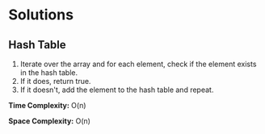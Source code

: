# Solutions

## Hash Table

1. Iterate over the array and for each element, check if the element exists in the hash table.
2. If it does, return true.
3. If it doesn't, add the element to the hash table and repeat.

**Time Complexity:** O(n)

**Space Complexity:** O(n)
